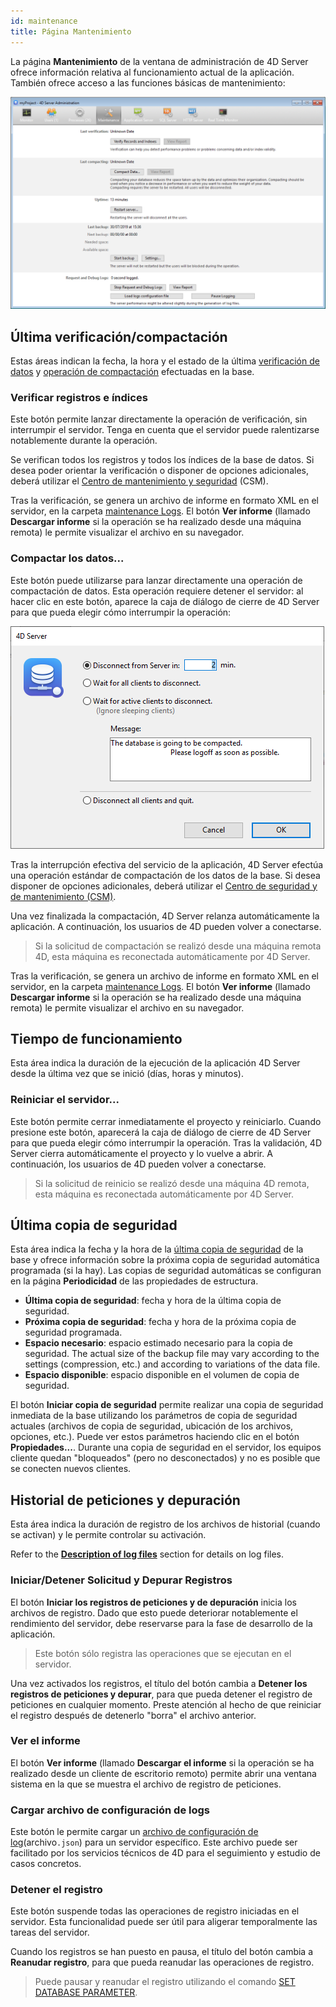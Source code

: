 ```yaml
---
id: maintenance
title: Página Mantenimiento
---
```


La página **Mantenimiento** de la ventana de administración de 4D Server ofrece información relativa al funcionamiento actual de la aplicación. También ofrece acceso a las funciones básicas de mantenimiento:

![](../assets/en/Admin/server-maintenance.png)

## Última verificación/compactación

Estas áreas indican la fecha, la hora y el estado de la última [verificación de datos](MSC/verify.md) y [operación de compactación](MSC/compact.md) efectuadas en la base.

### Verificar registros e índices

Este botón permite lanzar directamente la operación de verificación, sin interrumpir el servidor. Tenga en cuenta que el servidor puede ralentizarse notablemente durante la operación.

Se verifican todos los registros y todos los índices de la base de datos. Si desea poder orientar la verificación o disponer de opciones adicionales, deberá utilizar el [Centro de mantenimiento y seguridad](MSC/overview.md) (CSM).

Tras la verificación, se genera un archivo de informe en formato XML en el servidor, en la carpeta [maintenance Logs](Project/architecture.md#logs). El botón **Ver informe** (llamado **Descargar informe** si la operación se ha realizado desde una máquina remota) le permite visualizar el archivo en su navegador.

### Compactar los datos...

Este botón puede utilizarse para lanzar directamente una operación de compactación de datos. Esta operación requiere detener el servidor: al hacer clic en este botón, aparece la caja de diálogo de cierre de 4D Server para que pueda elegir cómo interrumpir la operación:

![](../assets/en/Admin/server-shut.png)

Tras la interrupción efectiva del servicio de la aplicación, 4D Server efectúa una operación estándar de compactación de los datos de la base. Si desea disponer de opciones adicionales, deberá utilizar el [Centro de seguridad y de mantenimiento (CSM)](MSC/overview.md).

Una vez finalizada la compactación, 4D Server relanza automáticamente la aplicación. A continuación, los usuarios de 4D pueden volver a conectarse.

> Si la solicitud de compactación se realizó desde una máquina remota 4D, esta máquina es reconectada automáticamente por 4D Server.

Tras la verificación, se genera un archivo de informe en formato XML en el servidor, en la carpeta [maintenance Logs](Project/architecture.md#logs). El botón **Ver informe** (llamado **Descargar informe** si la operación se ha realizado desde una máquina remota) le permite visualizar el archivo en su navegador.

## Tiempo de funcionamiento

Esta área indica la duración de la ejecución de la aplicación 4D Server desde la última vez que se inició (días, horas y minutos).

### Reiniciar el servidor...

Este botón permite cerrar inmediatamente el proyecto y reiniciarlo. Cuando presione este botón, aparecerá la caja de diálogo de cierre de 4D Server para que pueda elegir cómo interrumpir la operación. Tras la validación, 4D Server cierra automáticamente el proyecto y lo vuelve a abrir. A continuación, los usuarios de 4D pueden volver a conectarse.

> Si la solicitud de reinicio se realizó desde una máquina 4D remota, esta máquina es reconectada automáticamente por 4D Server.

## Última copia de seguridad

Esta área indica la fecha y la hora de la [última copia de seguridad](MSC/backup.md) de la base y ofrece información sobre la próxima copia de seguridad automática programada (si la hay). Las copias de seguridad automáticas se configuran en la página **Periodicidad** de las propiedades de estructura.

- **Última copia de seguridad**: fecha y hora de la última copia de seguridad.
- **Próxima copia de seguridad**: fecha y hora de la próxima copia de seguridad programada.
- **Espacio necesario**: espacio estimado necesario para la copia de seguridad. The actual size of the backup file may vary according to the settings (compression, etc.) and according to variations of the data file.
- **Espacio disponible**: espacio disponible en el volumen de copia de seguridad.

El botón **Iniciar copia de seguridad** permite realizar una copia de seguridad inmediata de la base utilizando los parámetros de copia de seguridad actuales (archivos de copia de seguridad, ubicación de los archivos, opciones, etc.). Puede ver estos parámetros haciendo clic en el botón **Propiedades...**. Durante una copia de seguridad en el servidor, los equipos cliente quedan "bloqueados" (pero no desconectados) y no es posible que se conecten nuevos clientes.

## Historial de peticiones y depuración

Esta área indica la duración de registro de los archivos de historial (cuando se activan) y le permite controlar su activación.

Refer to the [**Description of log files**](Debugging/debugLogFiles.md) section for details on log files.

### Iniciar/Detener Solicitud y Depurar Registros

El botón **Iniciar los registros de peticiones y de depuración** inicia los archivos de registro. Dado que esto puede deteriorar notablemente el rendimiento del servidor, debe reservarse para la fase de desarrollo de la aplicación.

> Este botón sólo registra las operaciones que se ejecutan en el servidor.

Una vez activados los registros, el título del botón cambia a **Detener los registros de peticiones y depurar**, para que pueda detener el registro de peticiones en cualquier momento. Preste atención al hecho de que reiniciar el registro después de detenerlo "borra" el archivo anterior.

### Ver el informe

El botón **Ver informe** (llamado **Descargar el informe** si la operación se ha realizado desde un cliente de escritorio remoto) permite abrir una ventana sistema en la que se muestra el archivo de registro de peticiones.

### Cargar archivo de configuración de logs

Este botón le permite cargar un [archivo de configuración de log](Debugging/debugLogFiles.md#using-a-log-configuration-file)(archivo`.json`) para un servidor específico. Este archivo puede ser facilitado por los servicios técnicos de 4D para el seguimiento y estudio de casos concretos.

### Detener el registro

Este botón suspende todas las operaciones de registro iniciadas en el servidor. Esta funcionalidad puede ser útil para aligerar temporalmente las tareas del servidor.

Cuando los registros se han puesto en pausa, el título del botón cambia a **Reanudar registro**, para que pueda reanudar las operaciones de registro.

> Puede pausar y reanudar el registro utilizando el comando [SET DATABASE PARAMETER](https://doc.4d.com/4dv19/help/command/en/page642.html).
